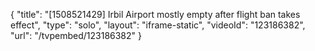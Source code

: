 {
    "title": "[1508521429] Irbil Airport mostly empty after flight ban takes effect",
    "type": "solo",
    "layout": "iframe-static",
    "videoId": "123186382",
    "url": "\/tvpembed\/123186382"
}